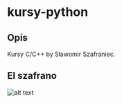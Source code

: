 # kursy-python
## Opis
Kursy C/C++ by Sławomir Szafraniec.    
## El szafrano
![alt text](https://cdn.discordapp.com/attachments/421005196487819266/970731112164884520/FRWgIMqXwAE7WWB.jpg)
